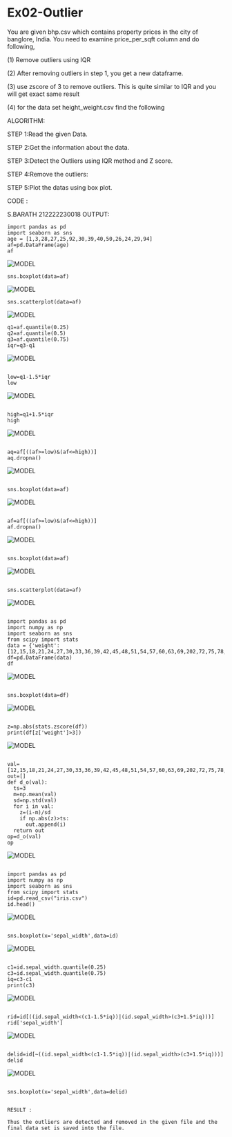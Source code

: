# Ex02-Outlier


You are given bhp.csv which contains property prices in the city of banglore, India. You need to examine price_per_sqft column and do following,

(1) Remove outliers using IQR

(2) After removing outliers in step 1, you get a new dataframe.

(3) use zscore of 3 to remove outliers. This is quite similar to IQR and you will get exact same result

(4) for the data set height_weight.csv find the following

ALGORITHM:

STEP 1:Read the given Data.

STEP 2:Get the information about the data.

STEP 3:Detect the Outliers using IQR method and Z score.

STEP 4:Remove the outliers:

STEP 5:Plot the datas using box plot.

CODE :

S.BARATH
212222230018
OUTPUT:
```
import pandas as pd
import seaborn as sns
age = [1,3,28,27,25,92,30,39,40,50,26,24,29,94]
af=pd.DataFrame(age)
af
```
![MODEL](https://github.com/barathsubramani/ODD2023---Datascience---Ex-02/blob/main/Screenshot%202023-09-01%20195107.png)
```
sns.boxplot(data=af)
```
![MODEL](https://github.com/barathsubramani/ODD2023---Datascience---Ex-02/blob/main/Screenshot%202023-09-01%20195214.png)
```
sns.scatterplot(data=af)
```
![MODEL](https://github.com/barathsubramani/ODD2023---Datascience---Ex-02/blob/main/Screenshot%202023-09-01%20195328.png)
```
q1=af.quantile(0.25)
q2=af.quantile(0.5)
q3=af.quantile(0.75)
iqr=q3-q1
```
![MODEL](https://github.com/barathsubramani/ODD2023---Datascience---Ex-02/blob/main/Screenshot%202023-09-01%20195355.png)
```

low=q1-1.5*iqr
low
```
![MODEL](https://github.com/barathsubramani/ODD2023---Datascience---Ex-02/blob/main/Screenshot%202023-09-01%20195404.png)
```

high=q1+1.5*iqr
high
```
![MODEL](https://github.com/barathsubramani/ODD2023---Datascience---Ex-02/blob/main/Screenshot%202023-09-01%20195421.png)
```

aq=af[((af>=low)&(af<=high))]
aq.dropna()
```
![MODEL](https://github.com/barathsubramani/ODD2023---Datascience---Ex-02/blob/main/Screenshot%202023-09-01%20195443.png)
```

sns.boxplot(data=af)
```
![MODEL](https://github.com/barathsubramani/ODD2023---Datascience---Ex-02/blob/main/Screenshot%202023-09-01%20195455.png)
```

af=af[((af>=low)&(af<=high))]
af.dropna()
```
![MODEL](https://github.com/barathsubramani/ODD2023---Datascience---Ex-02/blob/main/Screenshot%202023-09-01%20195506.png)
```

sns.boxplot(data=af)
```
![MODEL](https://github.com/barathsubramani/ODD2023---Datascience---Ex-02/blob/main/Screenshot%202023-09-01%20195519.png)
```

sns.scatterplot(data=af)
```
![MODEL](https://github.com/barathsubramani/ODD2023---Datascience---Ex-02/blob/main/Screenshot%202023-09-01%20200214.png)
```

import pandas as pd
import numpy as np
import seaborn as sns
from scipy import stats
data = {'weight':[12,15,18,21,24,27,30,33,36,39,42,45,48,51,54,57,60,63,69,202,72,75,78,81,84,232,87,90,93,96,99,258]}
df=pd.DataFrame(data)
df
```
![MODEL](https://github.com/barathsubramani/ODD2023---Datascience---Ex-02/blob/main/Screenshot%202023-09-01%20200244.png)
```

sns.boxplot(data=df)
```
![MODEL](https://github.com/barathsubramani/ODD2023---Datascience---Ex-02/blob/main/Screenshot%202023-09-01%20221437.png)
```

z=np.abs(stats.zscore(df))
print(df[z['weight']>3])
```
![MODEL](https://github.com/barathsubramani/ODD2023---Datascience---Ex-02/blob/main/Screenshot%202023-09-01%20221538.png)
```

val=[12,15,18,21,24,27,30,33,36,39,42,45,48,51,54,57,60,63,69,202,72,75,78,81,84,232,87,90,93,96,99,258]
out=[]
def d_o(val):
  ts=3
  m=np.mean(val)
  sd=np.std(val)
  for i in val:
    z=(i-m)/sd
    if np.abs(z)>ts:
      out.append(i)
  return out
op=d_o(val)
op
```
![MODEL](https://github.com/barathsubramani/ODD2023---Datascience---Ex-02/blob/main/Screenshot%202023-09-01%20221523.png)
```

import pandas as pd
import numpy as np
import seaborn as sns
from scipy import stats
id=pd.read_csv("iris.csv")
id.head()
```
![MODEL](https://github.com/barathsubramani/ODD2023---Datascience---Ex-02/blob/main/Screenshot%202023-09-01%20221550.png)
```

sns.boxplot(x='sepal_width',data=id)
```
![MODEL](https://github.com/barathsubramani/ODD2023---Datascience---Ex-02/blob/main/Screenshot%202023-09-01%20221605.png)
```

c1=id.sepal_width.quantile(0.25)
c3=id.sepal_width.quantile(0.75)
iq=c3-c1
print(c3)
```
![MODEL](https://github.com/barathsubramani/ODD2023---Datascience---Ex-02/blob/main/Screenshot%202023-09-01%20221938.png)
```

rid=id[((id.sepal_width<(c1-1.5*iq))|(id.sepal_width>(c3+1.5*iq)))]
rid['sepal_width']
```
![MODEL](https://github.com/barathsubramani/ODD2023---Datascience---Ex-02/blob/main/Screenshot%202023-09-01%20221951.png)
```

delid=id[~((id.sepal_width<(c1-1.5*iq))|(id.sepal_width>(c3+1.5*iq)))]
delid
```
![MODEL](https://github.com/barathsubramani/ODD2023---Datascience---Ex-02/blob/main/Screenshot%202023-09-01%20222005.png)
```

sns.boxplot(x='sepal_width',data=delid)


RESULT :

Thus the outliers are detected and removed in the given file and the final data set is saved into the file.





